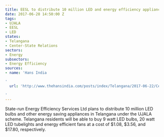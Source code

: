 ```yaml
---
title: EESL to distribute 10 million LED and energy efficiency appliances in Telangana
date: 2017-06-28 14:50:00 Z
tags:
- UJALA
- EESL
- LED
states:
- Telangana
- Center-State Relations
sectors:
- Energy
subsectors:
- Energy Efficiency
sources:
- name: 'Hans India

'
  url: 'http://www.thehansindia.com/posts/index/Telangana/2017-06-22/Centre-to-light-up-Telangana-with-1-cr-LED-bulbs/307960

'
---
```


State-run Energy Efficiency Services Ltd plans to distribute 10 million LED bulbs and other energy saving appliances in Telangana under the UJALA scheme. Telangana residents will be able to buy 9 watt LED bulbs, 20 watt LED tubelights and energy efficient fans at a cost of $1.08, $3.56, and $17.80, respectively.
